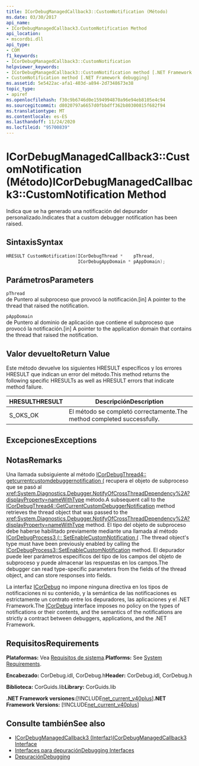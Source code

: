 ```yaml
---
title: ICorDebugManagedCallback3::CustomNotification (Método)
ms.date: 03/30/2017
api_name:
- ICorDebugManagedCallback3.CustomNotification Method
api_location:
- mscordbi.dll
api_type:
- COM
f1_keywords:
- ICorDebugManagedCallback3::CustomNotification
helpviewer_keywords:
- ICorDebugManagedCallback3::CustomNotification method [.NET Framework debugging]
- CustomNotification method [.NET Framework debugging]
ms.assetid: 5e5422ac-afa1-403d-a894-2d7348673e38
topic_type:
- apiref
ms.openlocfilehash: f30c9b6746d0e1594994870a96e94eb8105e4c94
ms.sourcegitcommit: d8020797a6657d0fbbdff362b80300815f682f94
ms.translationtype: MT
ms.contentlocale: es-ES
ms.lasthandoff: 11/24/2020
ms.locfileid: "95700839"
---
```

# <a name="icordebugmanagedcallback3customnotification-method"></a><span data-ttu-id="6c358-102">ICorDebugManagedCallback3::CustomNotification (Método)</span><span class="sxs-lookup"><span data-stu-id="6c358-102">ICorDebugManagedCallback3::CustomNotification Method</span></span>

<span data-ttu-id="6c358-103">Indica que se ha generado una notificación del depurador personalizado.</span><span class="sxs-lookup"><span data-stu-id="6c358-103">Indicates that a custom debugger notification has been raised.</span></span>  
  
## <a name="syntax"></a><span data-ttu-id="6c358-104">Sintaxis</span><span class="sxs-lookup"><span data-stu-id="6c358-104">Syntax</span></span>  
  
```cpp  
HRESULT CustomNotification(ICorDebugThread *    pThread,  
                           ICorDebugAppDomain * pAppDomain);  
```  
  
## <a name="parameters"></a><span data-ttu-id="6c358-105">Parámetros</span><span class="sxs-lookup"><span data-stu-id="6c358-105">Parameters</span></span>  

 `pThread`  
 <span data-ttu-id="6c358-106">de Puntero al subproceso que provocó la notificación.</span><span class="sxs-lookup"><span data-stu-id="6c358-106">[in] A pointer to the thread that raised the notification.</span></span>  
  
 `pAppDomain`  
 <span data-ttu-id="6c358-107">de Puntero al dominio de aplicación que contiene el subproceso que provocó la notificación.</span><span class="sxs-lookup"><span data-stu-id="6c358-107">[in] A pointer to the application domain that contains the thread that raised the notification.</span></span>  
  
## <a name="return-value"></a><span data-ttu-id="6c358-108">Valor devuelto</span><span class="sxs-lookup"><span data-stu-id="6c358-108">Return Value</span></span>  

 <span data-ttu-id="6c358-109">Este método devuelve los siguientes HRESULT específicos y los errores HRESULT que indican un error del método.</span><span class="sxs-lookup"><span data-stu-id="6c358-109">This method returns the following specific HRESULTs as well as HRESULT errors that indicate method failure.</span></span>  
  
|<span data-ttu-id="6c358-110">HRESULT</span><span class="sxs-lookup"><span data-stu-id="6c358-110">HRESULT</span></span>|<span data-ttu-id="6c358-111">Descripción</span><span class="sxs-lookup"><span data-stu-id="6c358-111">Description</span></span>|  
|-------------|-----------------|  
|<span data-ttu-id="6c358-112">S_OK</span><span class="sxs-lookup"><span data-stu-id="6c358-112">S_OK</span></span>|<span data-ttu-id="6c358-113">El método se completó correctamente.</span><span class="sxs-lookup"><span data-stu-id="6c358-113">The method completed successfully.</span></span>|  
  
## <a name="exceptions"></a><span data-ttu-id="6c358-114">Excepciones</span><span class="sxs-lookup"><span data-stu-id="6c358-114">Exceptions</span></span>  
  
## <a name="remarks"></a><span data-ttu-id="6c358-115">Notas</span><span class="sxs-lookup"><span data-stu-id="6c358-115">Remarks</span></span>  

 <span data-ttu-id="6c358-116">Una llamada subsiguiente al método [ICorDebugThread4:: getcurrentcustomdebuggernotification (](icordebugthread4-getcurrentcustomdebuggernotification-method.md) recupera el objeto de subproceso que se pasó al <xref:System.Diagnostics.Debugger.NotifyOfCrossThreadDependency%2A?displayProperty=nameWithType> método.</span><span class="sxs-lookup"><span data-stu-id="6c358-116">A subsequent call to the [ICorDebugThread4::GetCurrentCustomDebuggerNotification](icordebugthread4-getcurrentcustomdebuggernotification-method.md) method retrieves the thread object that was passed to the <xref:System.Diagnostics.Debugger.NotifyOfCrossThreadDependency%2A?displayProperty=nameWithType> method.</span></span> <span data-ttu-id="6c358-117">El tipo del objeto de subproceso debe haberse habilitado previamente mediante una llamada al método [ICorDebugProcess3 (:: SetEnableCustomNotification (](icordebugprocess3-setenablecustomnotification-method.md) .</span><span class="sxs-lookup"><span data-stu-id="6c358-117">The thread object's type must have been previously enabled by calling the [ICorDebugProcess3::SetEnableCustomNotification](icordebugprocess3-setenablecustomnotification-method.md) method.</span></span> <span data-ttu-id="6c358-118">El depurador puede leer parámetros específicos del tipo de los campos del objeto de subproceso y puede almacenar las respuestas en los campos.</span><span class="sxs-lookup"><span data-stu-id="6c358-118">The debugger can read type-specific parameters from the fields of the thread object, and can store responses into fields.</span></span>  
  
 <span data-ttu-id="6c358-119">La interfaz [ICorDebug](icordebug-interface.md) no impone ninguna directiva en los tipos de notificaciones ni su contenido, y la semántica de las notificaciones es estrictamente un contrato entre los depuradores, las aplicaciones y el .NET Framework.</span><span class="sxs-lookup"><span data-stu-id="6c358-119">The [ICorDebug](icordebug-interface.md) interface imposes no policy on the types of notifications or their contents, and the semantics of the notifications are strictly a contract between debuggers, applications, and the .NET Framework.</span></span>  
  
## <a name="requirements"></a><span data-ttu-id="6c358-120">Requisitos</span><span class="sxs-lookup"><span data-stu-id="6c358-120">Requirements</span></span>  

 <span data-ttu-id="6c358-121">**Plataformas:** Vea [Requisitos de sistema](../../get-started/system-requirements.md).</span><span class="sxs-lookup"><span data-stu-id="6c358-121">**Platforms:** See [System Requirements](../../get-started/system-requirements.md).</span></span>  
  
 <span data-ttu-id="6c358-122">**Encabezado:** CorDebug.idl, CorDebug.h</span><span class="sxs-lookup"><span data-stu-id="6c358-122">**Header:** CorDebug.idl, CorDebug.h</span></span>  
  
 <span data-ttu-id="6c358-123">**Biblioteca:** CorGuids.lib</span><span class="sxs-lookup"><span data-stu-id="6c358-123">**Library:** CorGuids.lib</span></span>  
  
 <span data-ttu-id="6c358-124">**.NET Framework versiones:**[!INCLUDE[net_current_v40plus](../../../../includes/net-current-v40plus-md.md)]</span><span class="sxs-lookup"><span data-stu-id="6c358-124">**.NET Framework Versions:** [!INCLUDE[net_current_v40plus](../../../../includes/net-current-v40plus-md.md)]</span></span>  
  
## <a name="see-also"></a><span data-ttu-id="6c358-125">Consulte también</span><span class="sxs-lookup"><span data-stu-id="6c358-125">See also</span></span>

- [<span data-ttu-id="6c358-126">ICorDebugManagedCallback3 (Interfaz)</span><span class="sxs-lookup"><span data-stu-id="6c358-126">ICorDebugManagedCallback3 Interface</span></span>](icordebugmanagedcallback3-interface.md)
- [<span data-ttu-id="6c358-127">Interfaces para depuración</span><span class="sxs-lookup"><span data-stu-id="6c358-127">Debugging Interfaces</span></span>](debugging-interfaces.md)
- [<span data-ttu-id="6c358-128">Depuración</span><span class="sxs-lookup"><span data-stu-id="6c358-128">Debugging</span></span>](index.md)
